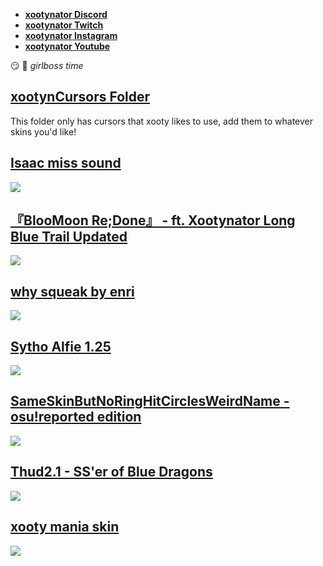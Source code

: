 * [**xootynator Discord**](https://discord.gg/CardboardBox)
* [**xootynator Twitch**](https://www.twitch.tv/xootynator)
* [**xootynator Instagram**](https://www.instagram.com/xootynator/?hl=en)
* [**xootynator Youtube**](https://www.youtube.com/@xootynator)

:smirk: :nail_care: *girlboss time*
## [ xootynCursors Folder](https://www.dropbox.com/scl/fi/p7wo8m0bre4nt9gm4suz8/Cursors.7z?rlkey=a47gueummx4eislc6g971rukq&st=ktk14y0p&dl=0)
This folder only has cursors that xooty likes to use, add them to whatever skins you'd like!

## [Isaac miss sound](https://femboy.beauty/d7iQh)
![](https://cdn.7tv.app/emote/01FDDY9ZDR000DW9BNHQ9MA6K3/4x.avif)

## [『BlooMoon Re;Done』 - ft. Xootynator Long Blue Trail Updated ](https://www.dropbox.com/scl/fi/ecj286bpa7gwhgd2k8tyw/XooMoon-1.osk?rlkey=oo33s6prupe3cqgev2zblc3yy&st=qmw02ebm&dl=0)
![](https://i.imgur.com/oamiz1s.jpg)

## [ why squeak by enri ](https://www.dropbox.com/scl/fi/m6bw3z2xdgbt77a95aaks/why-squeak-v3.osk?rlkey=5l7o5xcec40jfp0y72owxbsyu&st=atrxjlye&dl=0)
![](https://cdn.discordapp.com/attachments/1074492433766826004/1385776029217591447/screenshot424.jpg?ex=68574bff&is=6855fa7f&hm=62a11f34f2ea36abba4603dbff01793abde14d3d86a3c6982740bff4b9b25ab9&) 

## [Sytho Alfie 1.25](https://drive.google.com/drive/folders/1TD8NRKw795CHtYt74w26uu37-53rv7YZ)
![](https://i.imgur.com/Zxs1aPM.png)

## [SameSkinButNoRingHitCirclesWeirdName - osu!reported edition](https://drive.google.com/file/d/1ukkyvufm0jZ2btDXA_6xqNxnSav_grbP/view?usp=sharing)
![](https://i.imgur.com/FfCU44B.jpg)

## [Thud2.1 - SS'er of Blue Dragons](https://drive.google.com/file/d/19oyDex0XSOfvBk7_tX7HdEXjtE4ZWlam/view?usp=sharing)
![](https://i.imgur.com/Olk0VBd.jpg)
 
## [xooty mania skin](https://mega.nz/file/dOZxlQgA#9hU7wLeu_UMKgQXUF9wMXXTaJmznYPk25lGta-7061U)
![](https://i.imgur.com/02Kkbzg.png)

